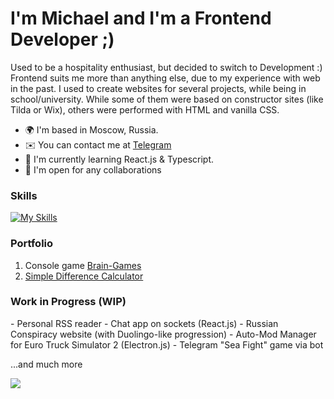 <h1>I'm Michael and I'm a Frontend Developer ;)</h1>
Used to be a hospitality enthusiast, but decided to switch to Development :)
Frontend suits me more than anything else, due to my experience with web in the past. I used to create websites for several projects, while being in school/university. While some of them were based on constructor sites (like Tilda or Wix), others were performed with HTML and vanilla CSS.

- 🌍 I'm based in Moscow, Russia.
- ✉️ You can contact me at [Telegram](mailto:https://t.me/worldspawn)
- 🧠 I'm currently learning React.js & Typescript.
- 🤝 I'm open for any collaborations

<h3>Skills</h3>

[![My Skills](https://skillicons.dev/icons?i=html,css,js,jquery,bootstrap,git)](https://skillicons.dev)

<h3>Portfolio</h3>

1. Console game [Brain-Games](https://github.com/worldspawn-web/frontend-project-44)
2. [Simple Difference Calculator](https://github.com/worldspawn-web/frontend-project-46)

<h3>Work in Progress (WIP)</h3>
- Personal RSS reader
- Chat app on sockets (React.js)
- Russian Conspiracy website (with Duolingo-like progression)
- Auto-Mod Manager for Euro Truck Simulator 2 (Electron.js)
- Telegram "Sea Fight" game via bot

...and much more
<br>

![](https://github-readme-stats.vercel.app/api/top-langs/?username=worldspawn-web&theme=ayu-mirage&hide_border=false&include_all_commits=true&count_private=true&layout=compact)
